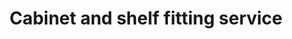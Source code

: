 ---
title: "Cabinet and shelf fitting service"
alt: "Installing cabinets, wardrobes and shelves for added storage and organisation"
description: "Installing cabinets, wardrobes and shelves for added storage and organisation"
category: "handyman"
subcategory: "cabinet-shelf-fitting"
image: "/tradespeople/handyman/cabinet-shelf-fitting.png"
ogImage: "/tradespeople/handyman/cabinet-shelf-fitting.png"
colour: "blue"
pathtxt: "Cabinet and shelf fitting"
published: true
---